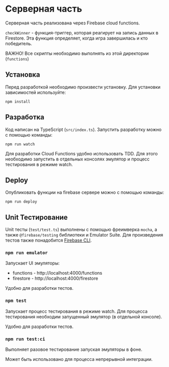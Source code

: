 
# Серверная часть
 
 Серверная часть реализована через Firebase cloud functions.

 `checkWinner` - функция-триггер, которая реагирует на запись данных в Firestore. Эта функция определяет, когда игра завершилась и кто победитель. 

 ВАЖНО! Все скрипты необходимо выполнять из этой директории (`functions`)

## Установка

Перед разработкой необходимо произвести установку. Для установки зависимостей используйте:
```
npm install
```

## Разработка
Код написан на TypeScript (`src/index.ts`). Запустить разработку можно с помощью команды:

```
npm run watch
```

Для разработки Cloud Functions удобно использовать TDD. Для этого необходимо запустить в отдельных консолях эмулятор и процесс тестирования в режиме watch.

## Deploy
Опубликовать функции на firebase сервере можно с помощью команды:

```
npm run deploy
```

## Unit Тестирование

Unit тесты (`test/test.ts`) выполнены с помощью фреимверка `mocha`, а также `@firebase/testing` библиотеки и Emulator Suite. Для произведения тестов также понадобится [Firebase CLI](https://firebase.google.com/docs/cli).

### `npm run emulator`
Запускает UI эмуляторы:
* functions - http://localhost:4000/functions
* firestore - http://localhost:4000/firestore

Удобно для разработки тестов.

### `npm test`
Запускает процесс тестирования в режиме watch. Для процесса тестирования необходим запущенный эмулятор (в отдельной консоле).

Удобно для разработки тестов.

### `npm run test:ci`
Выполняет разовое тестирование запуская эмуляторы в фоне.

Может быть использовано для процесса непрерывной интеграции.